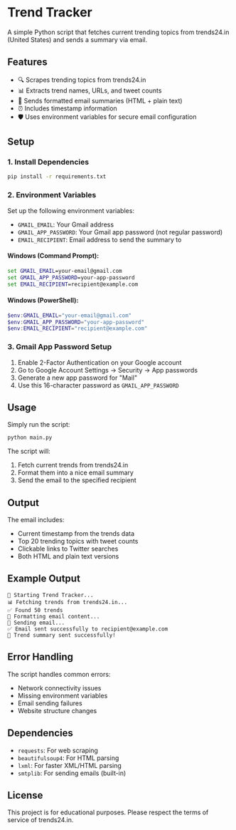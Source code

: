# Trend Tracker

A simple Python script that fetches current trending topics from trends24.in (United States) and sends a summary via email.

## Features

- 🔍 Scrapes trending topics from trends24.in
- 📊 Extracts trend names, URLs, and tweet counts
- 📧 Sends formatted email summaries (HTML + plain text)
- ⏰ Includes timestamp information
- 🛡️ Uses environment variables for secure email configuration

## Setup

### 1. Install Dependencies

```bash
pip install -r requirements.txt
```

### 2. Environment Variables

Set up the following environment variables:

- `GMAIL_EMAIL`: Your Gmail address
- `GMAIL_APP_PASSWORD`: Your Gmail app password (not regular password)
- `EMAIL_RECIPIENT`: Email address to send the summary to

#### Windows (Command Prompt):
```cmd
set GMAIL_EMAIL=your-email@gmail.com
set GMAIL_APP_PASSWORD=your-app-password
set EMAIL_RECIPIENT=recipient@example.com
```

#### Windows (PowerShell):
```powershell
$env:GMAIL_EMAIL="your-email@gmail.com"
$env:GMAIL_APP_PASSWORD="your-app-password"
$env:EMAIL_RECIPIENT="recipient@example.com"
```

### 3. Gmail App Password Setup

1. Enable 2-Factor Authentication on your Google account
2. Go to Google Account Settings → Security → App passwords
3. Generate a new app password for "Mail"
4. Use this 16-character password as `GMAIL_APP_PASSWORD`

## Usage

Simply run the script:

```bash
python main.py
```

The script will:
1. Fetch current trends from trends24.in
2. Format them into a nice email summary
3. Send the email to the specified recipient

## Output

The email includes:
- Current timestamp from the trends data
- Top 20 trending topics with tweet counts
- Clickable links to Twitter searches
- Both HTML and plain text versions

## Example Output

```
🚀 Starting Trend Tracker...
📊 Fetching trends from trends24.in...
✅ Found 50 trends
📝 Formatting email content...
📧 Sending email...
✅ Email sent successfully to recipient@example.com
🎉 Trend summary sent successfully!
```

## Error Handling

The script handles common errors:
- Network connectivity issues
- Missing environment variables
- Email sending failures
- Website structure changes

## Dependencies

- `requests`: For web scraping
- `beautifulsoup4`: For HTML parsing
- `lxml`: For faster XML/HTML parsing
- `smtplib`: For sending emails (built-in)

## License

This project is for educational purposes. Please respect the terms of service of trends24.in.

